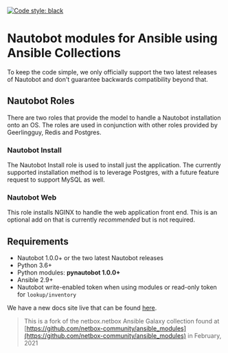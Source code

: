 [![Code style: black](https://img.shields.io/badge/code%20style-black-000000.svg)](https://github.com/ambv/black)

# Nautobot modules for Ansible using Ansible Collections

To keep the code simple, we only officially support the two latest releases of Nautobot and don't guarantee backwards compatibility beyond that.

## Nautobot Roles

There are two roles that provide the model to handle a Nautobot installation onto an OS. The roles are used in conjunction with other roles provided by Geerlingguy, Redis and Postgres.

### Nautobot Install

The Nautobot Install role is used to install just the application. The currently supported installation method is to leverage Postgres, with a future feature request to support MySQL as well.

### Nautobot Web

This role installs NGINX to handle the web application front end. This is an optional add on that is currently _recommended_ but is not required.
## Requirements

- Nautobot 1.0.0+ or the two latest Nautobot releases
- Python 3.6+
- Python modules: **pynautobot 1.0.0+**
- Ansible 2.9+
- Nautobot write-enabled token when using modules or read-only token for `lookup/inventory`

We have a new docs site live that can be found [here](https://nautobot-ansible.readthedocs.io/en/latest/).

> This is a fork of the netbox.netbox Ansible Galaxy collection found at [https://github.com/netbox-community/ansible_modules](https://github.com/netbox-community/ansible_modules) in February, 2021